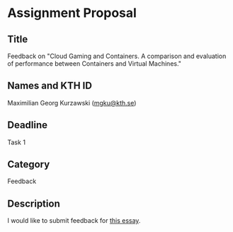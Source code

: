 # Assignment Proposal

## Title

Feedback on "Cloud Gaming and Containers. A comparison and evaluation of performance between Containers and Virtual Machines."



## Names and KTH ID

Maximilian Georg Kurzawski (mgku@kth.se)

## Deadline

Task 1

## Category

Feedback

## Description

I would like to submit feedback for [this essay](https://github.com/KTH/devops-course/pull/2156).


